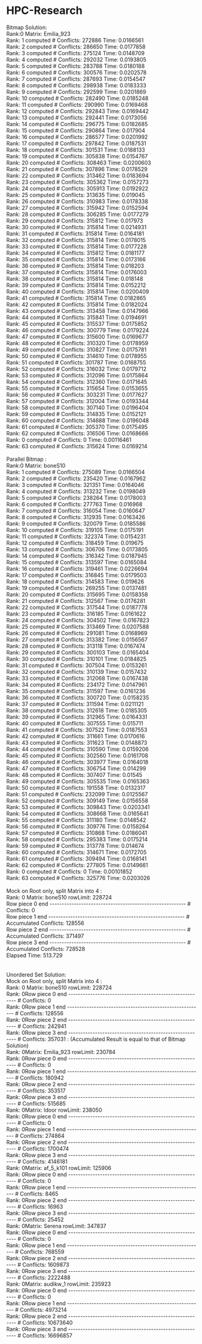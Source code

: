 # HPC-Research
Bitmap Solution: <br />
Rank:0 Matrix: Emilia_923 <br />
Rank: 1 computed # Conflicts: 272886 Time: 0.0166561 <br />
Rank: 2 computed # Conflicts: 286650 Time: 0.0177858 <br />
Rank: 3 computed # Conflicts: 275124 Time: 0.0148709 <br />
Rank: 4 computed # Conflicts: 292032 Time: 0.0193805 <br />
Rank: 5 computed # Conflicts: 283788 Time: 0.0180188 <br />
Rank: 6 computed # Conflicts: 300576 Time: 0.0202578 <br />
Rank: 7 computed # Conflicts: 287693 Time: 0.0154547 <br />
Rank: 8 computed # Conflicts: 298938 Time: 0.0183333 <br />
Rank: 9 computed # Conflicts: 292599 Time: 0.0201869 <br />
Rank: 10 computed # Conflicts: 282490 Time: 0.0185248 <br />
Rank: 11 computed # Conflicts: 290990 Time: 0.0169468 <br />
Rank: 12 computed # Conflicts: 292843 Time: 0.0169442 <br />
Rank: 13 computed # Conflicts: 292441 Time: 0.0173056 <br />
Rank: 14 computed # Conflicts: 296775 Time: 0.0182685 <br />
Rank: 15 computed # Conflicts: 290864 Time: 0.017904 <br />
Rank: 16 computed # Conflicts: 286577 Time: 0.0201992 <br />
Rank: 17 computed # Conflicts: 297842 Time: 0.0187531 <br />
Rank: 18 computed # Conflicts: 301531 Time: 0.0188133 <br />
Rank: 19 computed # Conflicts: 305838 Time: 0.0154767 <br />
Rank: 20 computed # Conflicts: 308463 Time: 0.0200603 <br />
Rank: 21 computed # Conflicts: 307896 Time: 0.0178529 <br />
Rank: 22 computed # Conflicts: 313462 Time: 0.0183694 <br />
Rank: 23 computed # Conflicts: 305362 Time: 0.0157273 <br />
Rank: 24 computed # Conflicts: 305913 Time: 0.0192922 <br />
Rank: 25 computed # Conflicts: 313635 Time: 0.019045 <br />
Rank: 26 computed # Conflicts: 310983 Time: 0.0178338 <br />
Rank: 27 computed # Conflicts: 315942 Time: 0.0152594 <br />
Rank: 28 computed # Conflicts: 306285 Time: 0.0177279 <br />
Rank: 29 computed # Conflicts: 315812 Time: 0.017973 <br />
Rank: 30 computed # Conflicts: 315814 Time: 0.0214931 <br />
Rank: 31 computed # Conflicts: 315814 Time: 0.0164181 <br />
Rank: 32 computed # Conflicts: 315814 Time: 0.0178015 <br />
Rank: 33 computed # Conflicts: 315814 Time: 0.0177228 <br />
Rank: 34 computed # Conflicts: 315812 Time: 0.0181177 <br />
Rank: 35 computed # Conflicts: 315814 Time: 0.0173166 <br />
Rank: 36 computed # Conflicts: 315814 Time: 0.018203 <br />
Rank: 37 computed # Conflicts: 315814 Time: 0.0176003 <br />
Rank: 38 computed # Conflicts: 315814 Time: 0.018148 <br />
Rank: 39 computed # Conflicts: 315814 Time: 0.0152212 <br />
Rank: 40 computed # Conflicts: 315814 Time: 0.0200409 <br />
Rank: 41 computed # Conflicts: 315814 Time: 0.0182865 <br />
Rank: 42 computed # Conflicts: 315814 Time: 0.0182024 <br />
Rank: 43 computed # Conflicts: 313458 Time: 0.0147966 <br />
Rank: 44 computed # Conflicts: 315841 Time: 0.0194691 <br />
Rank: 45 computed # Conflicts: 315537 Time: 0.0175852 <br />
Rank: 46 computed # Conflicts: 300779 Time: 0.0179224 <br />
Rank: 47 computed # Conflicts: 315600 Time: 0.0169677 <br />
Rank: 48 computed # Conflicts: 310320 Time: 0.0178959 <br />
Rank: 49 computed # Conflicts: 310827 Time: 0.0175781 <br />
Rank: 50 computed # Conflicts: 314610 Time: 0.0178955 <br />
Rank: 51 computed # Conflicts: 301787 Time: 0.0168755 <br />
Rank: 52 computed # Conflicts: 316032 Time: 0.0179712 <br />
Rank: 53 computed # Conflicts: 312096 Time: 0.0175864 <br />
Rank: 54 computed # Conflicts: 312360 Time: 0.0171645 <br />
Rank: 55 computed # Conflicts: 315654 Time: 0.0153655 <br />
Rank: 56 computed # Conflicts: 303231 Time: 0.0177627 <br />
Rank: 57 computed # Conflicts: 312004 Time: 0.0193344 <br />
Rank: 58 computed # Conflicts: 307140 Time: 0.0196404 <br />
Rank: 59 computed # Conflicts: 314835 Time: 0.0152121 <br />
Rank: 60 computed # Conflicts: 314688 Time: 0.0196048 <br />
Rank: 61 computed # Conflicts: 305370 Time: 0.0175495 <br />
Rank: 62 computed # Conflicts: 316506 Time: 0.0168666 <br />
Rank: 0 computed # Conflicts: 0 Time: 0.00116461 <br />
Rank: 63 computed # Conflicts: 315624 Time: 0.0169214 <br />
 <br />
Parallel Bitmap : <br />
Rank:0 Matrix: boneS10 <br />
Rank: 1 computed # Conflicts: 275089 Time: 0.0166504 <br />
Rank: 2 computed # Conflicts: 235420 Time: 0.0167962 <br />
Rank: 3 computed # Conflicts: 321351 Time: 0.0164046 <br />
Rank: 4 computed # Conflicts: 313232 Time: 0.0198049 <br />
Rank: 5 computed # Conflicts: 238264 Time: 0.0178003 <br />
Rank: 6 computed # Conflicts: 277763 Time: 0.016968 <br />
Rank: 7 computed # Conflicts: 316054 Time: 0.0160647 <br />
Rank: 8 computed # Conflicts: 312935 Time: 0.0163426 <br />
Rank: 9 computed # Conflicts: 320079 Time: 0.0185586 <br />
Rank: 10 computed # Conflicts: 319105 Time: 0.0175191 <br />
Rank: 11 computed # Conflicts: 322374 Time: 0.0154231 <br />
Rank: 12 computed # Conflicts: 318459 Time: 0.019675 <br />
Rank: 13 computed # Conflicts: 306706 Time: 0.0173805 <br />
Rank: 14 computed # Conflicts: 316342 Time: 0.0187945 <br />
Rank: 15 computed # Conflicts: 313597 Time: 0.0165084 <br />
Rank: 16 computed # Conflicts: 319461 Time: 0.0226694 <br />
Rank: 17 computed # Conflicts: 316845 Time: 0.0179503 <br />
Rank: 18 computed # Conflicts: 314583 Time: 0.019626 <br />
Rank: 19 computed # Conflicts: 269255 Time: 0.0137481 <br />
Rank: 20 computed # Conflicts: 315695 Time: 0.0158358 <br />
Rank: 21 computed # Conflicts: 312567 Time: 0.0176281 <br />
Rank: 22 computed # Conflicts: 317544 Time: 0.0187778 <br />
Rank: 23 computed # Conflicts: 316185 Time: 0.0161622 <br />
Rank: 24 computed # Conflicts: 304502 Time: 0.0167823 <br />
Rank: 25 computed # Conflicts: 313469 Time: 0.0207588 <br />
Rank: 26 computed # Conflicts: 291081 Time: 0.0168969 <br />
Rank: 27 computed # Conflicts: 313382 Time: 0.0156567 <br />
Rank: 28 computed # Conflicts: 313118 Time: 0.0167474 <br />
Rank: 29 computed # Conflicts: 300103 Time: 0.0165404 <br />
Rank: 30 computed # Conflicts: 310101 Time: 0.0184825 <br />
Rank: 31 computed # Conflicts: 307504 Time: 0.0153261 <br />
Rank: 32 computed # Conflicts: 310139 Time: 0.0157432 <br />
Rank: 33 computed # Conflicts: 312068 Time: 0.0167438 <br />
Rank: 34 computed # Conflicts: 234172 Time: 0.0147961 <br />
Rank: 35 computed # Conflicts: 311597 Time: 0.0161236 <br />
Rank: 36 computed # Conflicts: 300720 Time: 0.0158235 <br />
Rank: 37 computed # Conflicts: 311594 Time: 0.0211121 <br />
Rank: 38 computed # Conflicts: 312618 Time: 0.0185305 <br />
Rank: 39 computed # Conflicts: 312965 Time: 0.0164331 <br />
Rank: 40 computed # Conflicts: 307555 Time: 0.015711 <br />
Rank: 41 computed # Conflicts: 307522 Time: 0.0187553 <br />
Rank: 42 computed # Conflicts: 311661 Time: 0.0170616 <br />
Rank: 43 computed # Conflicts: 311623 Time: 0.0148873 <br />
Rank: 44 computed # Conflicts: 310590 Time: 0.0159206 <br />
Rank: 45 computed # Conflicts: 302560 Time: 0.0161708 <br />
Rank: 46 computed # Conflicts: 303977 Time: 0.0164018 <br />
Rank: 47 computed # Conflicts: 306754 Time: 0.014299 <br />
Rank: 48 computed # Conflicts: 307407 Time: 0.01545 <br />
Rank: 49 computed # Conflicts: 305535 Time: 0.0165363 <br />
Rank: 50 computed # Conflicts: 191558 Time: 0.0132317 <br />
Rank: 51 computed # Conflicts: 232099 Time: 0.0125567 <br />
Rank: 52 computed # Conflicts: 309149 Time: 0.0156558 <br />
Rank: 53 computed # Conflicts: 309843 Time: 0.0203341 <br />
Rank: 54 computed # Conflicts: 308668 Time: 0.0165641 <br />
Rank: 55 computed # Conflicts: 311180 Time: 0.0148542 <br />
Rank: 56 computed # Conflicts: 309776 Time: 0.0158264 <br />
Rank: 57 computed # Conflicts: 310868 Time: 0.0186041 <br />
Rank: 58 computed # Conflicts: 295383 Time: 0.0175214 <br />
Rank: 59 computed # Conflicts: 313778 Time: 0.014674 <br />
Rank: 60 computed # Conflicts: 314671 Time: 0.0172705 <br />
Rank: 61 computed # Conflicts: 309494 Time: 0.0168141 <br />
Rank: 62 computed # Conflicts: 277805 Time: 0.0149661 <br />
Rank: 0 computed # Conflicts: 0 Time: 0.00101852 <br />
Rank: 63 computed # Conflicts: 325776 Time: 0.0203026 <br />
 <br />
Mock on Root only, split Matrix into 4 :   <br />
Rank: 0 Matrix: boneS10 rowLimit: 228724 <br />
Row piece 0 end --------------------------------------------------------  # Conflicts: 0 <br />
Row piece 1 end --------------------------------------------------------  # Accumulated Conflicts: 128556 <br />
Row piece 2 end --------------------------------------------------------  # Accumulated Conflicts: 371497 <br />
Row piece 3 end --------------------------------------------------------  # Accumulated Conflicts: 728528 <br />
Elapsed Time: 513.729 <br />
<br />
<br />
Unordered Set Solution: <br />
Mock on Root only, split Matrix into 4 :   <br />
Rank: 0 Matrix: boneS10 rowLimit: 228724 <br />
Rank: 0Row piece 0 end --------------------------------------------------------  # Conflicts: 0 <br />
Rank: 0Row piece 1 end --------------------------------------------------------  # Conflicts: 128556 <br />
Rank: 0Row piece 2 end --------------------------------------------------------  # Conflicts: 242941 <br />
Rank: 0Row piece 3 end --------------------------------------------------------  # Conflicts: 357031 : (Accumulated Result is equal to that of Bitmap Solution) <br />
Rank: 0Matrix: Emilia_923 rowLimit: 230784 <br />
Rank: 0Row piece 0 end --------------------------------------------------------  # Conflicts: 0 <br />
Rank: 0Row piece 1 end --------------------------------------------------------  # Conflicts: 180942 <br />
Rank: 0Row piece 2 end --------------------------------------------------------  # Conflicts: 353517 <br />
Rank: 0Row piece 3 end --------------------------------------------------------  # Conflicts: 515685 <br />
Rank: 0Matrix: ldoor rowLimit: 238050 <br />
Rank: 0Row piece 0 end --------------------------------------------------------  # Conflicts: 0 <br />
Rank: 0Row piece 1 end --------------------------------------------------------  # Conflicts: 274864 <br />
Rank: 0Row piece 2 end --------------------------------------------------------  # Conflicts: 1700474 <br />
Rank: 0Row piece 3 end --------------------------------------------------------  # Conflicts: 4146181 <br />
Rank: 0Matrix: af_5_k101 rowLimit: 125906 <br />
Rank: 0Row piece 0 end --------------------------------------------------------  # Conflicts: 0 <br />
Rank: 0Row piece 1 end --------------------------------------------------------  # Conflicts: 8465 <br />
Rank: 0Row piece 2 end --------------------------------------------------------  # Conflicts: 16963 <br />
Rank: 0Row piece 3 end --------------------------------------------------------  # Conflicts: 25452 <br />
Rank: 0Matrix: Serena rowLimit: 347837 <br />
Rank: 0Row piece 0 end --------------------------------------------------------  # Conflicts: 0 <br />
Rank: 0Row piece 1 end --------------------------------------------------------  # Conflicts: 768559 <br />
Rank: 0Row piece 2 end --------------------------------------------------------  # Conflicts: 1609873 <br />
Rank: 0Row piece 3 end --------------------------------------------------------  # Conflicts: 2222488 <br />
Rank: 0Matrix: audikw_1 rowLimit: 235923 <br />
Rank: 0Row piece 0 end --------------------------------------------------------  # Conflicts: 0 <br />
Rank: 0Row piece 1 end --------------------------------------------------------  # Conflicts: 4973214 <br />
Rank: 0Row piece 2 end --------------------------------------------------------  # Conflicts: 10673640 <br />
Rank: 0Row piece 3 end --------------------------------------------------------  # Conflicts: 16696857 <br />
